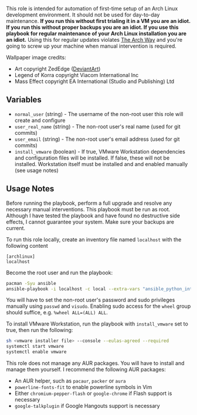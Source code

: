 This role is intended for automation of first-time setup of an Arch Linux development environment. It should not be used for day-to-day maintenance. **If you run this without first trialing it in a VM you are an idiot. If you run this without proper backups you are an idiot. If you use this playbook for regular maintenance of your Arch Linux installation you are an idiot.** Using this for regular updates violates [The Arch Way](https://wiki.archlinux.org/index.php/The_Arch_Way) and you're going to screw up your machine when manual intervention is required.

Wallpaper image credits: 
* Art copyright ZedEdge ([DeviantArt](http://zededge.deviantart.com/art/Korra-Mass-Effect-FSRX-492156216))
* Legend of Korra copyright Viacom International Inc
* Mass Effect copyright EA International (Studio and Publishing) Ltd

## Variables

* `normal_user` (string) - The username of the non-root user this role will create and configure
* `user_real_name` (string) - The non-root user's real name (used for git commits)
* `user_email` (string) - The non-root user's email address (used for git commits)
* `install_vmware` (boolean) - If true, VMware Workstation dependencies and configuration files will be installed. If false, these will not be installed. Workstation itself must be installed and and enabled manually (see usage notes)

## Usage Notes

Before running the playbook, perform a full upgrade and resolve any necessary manual interventions. This playbook must be run as root. Although I have tested the playbook and have found no destructive side effects, I cannot guarantee your system. Make sure your backups are current.

To run this role locally, create an inventory file named `localhost` with the following content

    [archlinux]
    localhost

Become the root user and run the playbook:
```bash
pacman -Syu ansible
ansible-playbook -i localhost -c local --extra-vars "ansible_python_interpreter=/usr/bin/python2 normal_user=john user_real_name='John Doe' user_email=john.doe@example.com" site.yml
```

You will have to set the non-root user's password and sudo privileges manually using `passwd` and `visudo`. Enabling sudo access for the `wheel` group should suffice, e.g. `%wheel ALL=(ALL) ALL`.

To install VMware Workstation, run the playbook with `install_vmware` set to true, then run the following:

```bash
sh <vmware installer file> --console --eulas-agreed --required
systemctl start vmware
systemctl enable vmware
```

This role does not manage any AUR packages. You will have to install and manage them yourself. I recommend the following AUR packages:

* An AUR helper, such as `pacaur`, `packer` or `aura`
* `powerline-fonts-fit` to enable powerline symbols in Vim
* Either `chromium-pepper-flash` or `google-chrome` if Flash support is necessary
* `google-talkplugin` if Google Hangouts support is necessary
